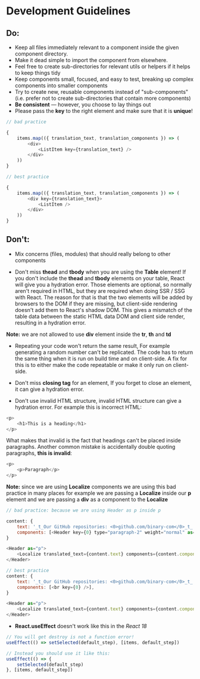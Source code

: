 # Development Guidelines

## Do:

-   Keep all files immediately relevant to a component inside the given component directory.
-   Make it dead simple to import the component from elsewhere.
-   Feel free to create sub-directories for relevant utils or helpers
    if it helps to keep things tidy
-   Keep components small, focused, and easy to test, breaking up complex components into smaller components
-   Try to create new, reusable components instead of "sub-components"
    (i.e. prefer not to create sub-directories that contain more components)
-   **Be consistent** — however, you choose to lay things out
-   Please pass the **key** to the right element and make sure that it is **unique**!

```js
// bad practice

{
    items.map(({ translation_text, translation_components }) => (
        <div>
            <ListItem key={translation_text} />
        </div>
    ))
}

// best practice

{
    items.map(({ translation_text, translation_components }) => (
        <div key={translation_text}>
            <ListItem />
        </div>
    ))
}
```

## Don't:

-   Mix concerns (files, modules) that should really belong to other components

-   Don't miss **thead** and **tbody** when you are using the **Table** element! If you don't include the **thead** and **tbody** elements on your table, React will give you a hydration error. Those elements are optional, so normally aren't required in HTML, but they are required when doing SSR / SSG with React. The reason for that is that the two elements will be added by browsers to the DOM if they are missing, but client-side rendering doesn't add them to React's shadow DOM. This gives a mismatch of the table data between the static HTML data DOM and client side render, resulting in a hydration error.

**Note:** we are not allowed to use **div** element inside the **tr**, **th** and **td**

-   Repeating your code won't return the same result, For example generating a random number can't be replicated. The code has to return the same thing when it is run on build time and on client-side. A fix for this is to either make the code repeatable or make it only run on client-side.

-   Don't miss **closing tag** for an element, If you forget to close an element, it can give a hydration error.

-   Don't use invalid HTML structure, invalid HTML structure can give a hydration error. For example this is incorrect HTML:

```js
<p>
    <h1>This is a heading</h1>
</p>
```

What makes that invalid is the fact that headings can't be placed inside paragraphs.
Another common mistake is accidentally double quoting paragraphs, **this is invalid**:

```js
<p>
    <p>Paragraph</p>
</p>
```

**Note:** since we are using **Localize** components we are using this bad practice in many places for example we are passing a **Localize** inside our **p** element and we are passing a **div** as a component to the **Localize**

```js
// bad practice: because we are using Header as p inside p

content: {
    text: '_t_Our GitHub repositories: <0>github.com/binary-com</0>_t_',
    components: [<Header key={0} type="paragraph-2" weight="normal" as="p" />],
}

<Header as="p">
    <Localize translated_text={content.text} components={content.components} />
</Header>

// best practice
content: {
    text: '_t_Our GitHub repositories: <0>github.com/binary-com</0>_t_',
    components: [<br key={0} />],
}

<Header as="p">
    <Localize translated_text={content.text} components={content.components} />
</Header>

```

-   **React.useEffect** doesn't work like this in the _React 18_

```js
// You will get destroy is not a function error!
useEffect(() => setSelected(default_step), [items, default_step])

// Instead you should use it like this:
useEffect(() => {
    setSelected(default_step)
}, [items, default_step])
```
